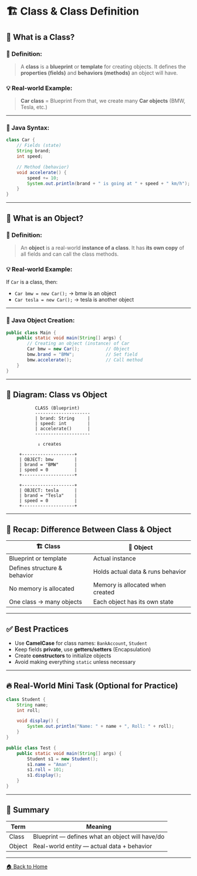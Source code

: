 # 🏗️ Class & Class Definition

## 🧱 What is a **Class**?

### 📌 **Definition**:

> A **class** is a **blueprint** or **template** for creating objects.
> It defines the **properties (fields)** and **behaviors (methods)** an object will have.

### 💡 Real-world Example:

> **Car class** = Blueprint
> From that, we create many **Car objects** (BMW, Tesla, etc.)

---

### 🧾 Java Syntax:

```java
class Car {
    // Fields (state)
    String brand;
    int speed;

    // Method (behavior)
    void accelerate() {
        speed += 10;
        System.out.println(brand + " is going at " + speed + " km/h");
    }
}
```

---

## 🚗 What is an **Object**?

### 📌 **Definition**:

> An **object** is a real-world **instance of a class**.
> It has **its own copy** of all fields and can call the class methods.

### 💡 Real-world Example:

If `Car` is a class, then:

* `Car bmw = new Car();` → bmw is an object
* `Car tesla = new Car();` → tesla is another object

---

### 🔧 Java Object Creation:

```java
public class Main {
    public static void main(String[] args) {
        // Creating an object (instance) of Car
        Car bmw = new Car();          // Object
        bmw.brand = "BMW";            // Set field
        bmw.accelerate();             // Call method
    }
}
```

---

## 🧠 Diagram: Class vs Object

```
           CLASS (Blueprint)
           ---------------------
           | brand: String     |
           | speed: int        |
           | accelerate()      |
           ---------------------

            ↓ creates

     +--------------------+
     | OBJECT: bmw        |
     | brand = "BMW"      |
     | speed = 0          |
     +--------------------+

     +--------------------+
     | OBJECT: tesla      |
     | brand = "Tesla"    |
     | speed = 0          |
     +--------------------+
```

---

## 🔄 Recap: Difference Between Class & Object

| 🏗️ Class                    | 🚗 Object                         |
| ---------------------------- | --------------------------------- |
| Blueprint or template        | Actual instance                   |
| Defines structure & behavior | Holds actual data & runs behavior |
| No memory is allocated       | Memory is allocated when created  |
| One class → many objects     | Each object has its own state     |

---

## ✅ Best Practices

* Use **CamelCase** for class names: `BankAccount`, `Student`
* Keep fields **private**, use **getters/setters** (Encapsulation)
* Create **constructors** to initialize objects
* Avoid making everything `static` unless necessary

---

## 🔥 Real-World Mini Task (Optional for Practice)

```java
class Student {
    String name;
    int roll;

    void display() {
        System.out.println("Name: " + name + ", Roll: " + roll);
    }
}

public class Test {
    public static void main(String[] args) {
        Student s1 = new Student();
        s1.name = "Aman";
        s1.roll = 101;
        s1.display();
    }
}
```

---

## 🏁 Summary

| Term   | Meaning                                         |
| ------ | ----------------------------------------------- |
| Class  | Blueprint — defines what an object will have/do |
| Object | Real-world entity — actual data + behavior      |

---
[🏠 Back to Home](../..)
